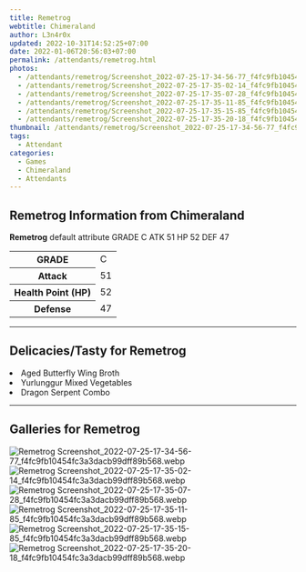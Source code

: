 ```yaml
---
title: Remetrog
webtitle: Chimeraland
author: L3n4r0x
updated: 2022-10-31T14:52:25+07:00
date: 2022-01-06T20:56:03+07:00
permalink: /attendants/remetrog.html
photos:
  - /attendants/remetrog/Screenshot_2022-07-25-17-34-56-77_f4fc9fb10454fc3a3dacb99dff89b568.webp
  - /attendants/remetrog/Screenshot_2022-07-25-17-35-02-14_f4fc9fb10454fc3a3dacb99dff89b568.webp
  - /attendants/remetrog/Screenshot_2022-07-25-17-35-07-28_f4fc9fb10454fc3a3dacb99dff89b568.webp
  - /attendants/remetrog/Screenshot_2022-07-25-17-35-11-85_f4fc9fb10454fc3a3dacb99dff89b568.webp
  - /attendants/remetrog/Screenshot_2022-07-25-17-35-15-85_f4fc9fb10454fc3a3dacb99dff89b568.webp
  - /attendants/remetrog/Screenshot_2022-07-25-17-35-20-18_f4fc9fb10454fc3a3dacb99dff89b568.webp
thumbnail: /attendants/remetrog/Screenshot_2022-07-25-17-34-56-77_f4fc9fb10454fc3a3dacb99dff89b568.webp
tags:
  - Attendant
categories:
  - Games
  - Chimeraland
  - Attendants
---
```


<section id="bootstrap-wrapper"><link rel="stylesheet" href="https://cdn.statically.io/gh/dimaslanjaka/Web-Manajemen/40ac3225/css/bootstrap-4.5-wrapper.css"/><h1>Remetrog Information from Chimeraland</h1><p><b>Remetrog</b> default attribute GRADE C ATK 51 HP 52 DEF 47<table><tr><th>GRADE</th><td>C</td></tr><tr><th>Attack</th><td>51</td></tr><tr><th>Health Point (HP)</th><td>52</td></tr><tr><th>Defense</th><td>47</td></tr></table></p><hr/><h2>Delicacies/Tasty for Remetrog</h2><li class="d-flex justify-content-between">Aged Butterfly Wing Broth </li><li class="d-flex justify-content-between">Yurlunggur Mixed Vegetables </li><li class="d-flex justify-content-between">Dragon Serpent Combo </li><hr/><div id="gallery"><h2>Galleries for Remetrog</h2><div class="row"><div class="col-lg-6 col-12"><img src="/chimeraland/attendants/remetrog/Screenshot_2022-07-25-17-34-56-77_f4fc9fb10454fc3a3dacb99dff89b568.webp" alt="Remetrog Screenshot_2022-07-25-17-34-56-77_f4fc9fb10454fc3a3dacb99dff89b568.webp"/></div><div class="col-lg-6 col-12"><img src="/chimeraland/attendants/remetrog/Screenshot_2022-07-25-17-35-02-14_f4fc9fb10454fc3a3dacb99dff89b568.webp" alt="Remetrog Screenshot_2022-07-25-17-35-02-14_f4fc9fb10454fc3a3dacb99dff89b568.webp"/></div><div class="col-lg-6 col-12"><img src="/chimeraland/attendants/remetrog/Screenshot_2022-07-25-17-35-07-28_f4fc9fb10454fc3a3dacb99dff89b568.webp" alt="Remetrog Screenshot_2022-07-25-17-35-07-28_f4fc9fb10454fc3a3dacb99dff89b568.webp"/></div><div class="col-lg-6 col-12"><img src="/chimeraland/attendants/remetrog/Screenshot_2022-07-25-17-35-11-85_f4fc9fb10454fc3a3dacb99dff89b568.webp" alt="Remetrog Screenshot_2022-07-25-17-35-11-85_f4fc9fb10454fc3a3dacb99dff89b568.webp"/></div><div class="col-lg-6 col-12"><img src="/chimeraland/attendants/remetrog/Screenshot_2022-07-25-17-35-15-85_f4fc9fb10454fc3a3dacb99dff89b568.webp" alt="Remetrog Screenshot_2022-07-25-17-35-15-85_f4fc9fb10454fc3a3dacb99dff89b568.webp"/></div><div class="col-lg-6 col-12"><img src="/chimeraland/attendants/remetrog/Screenshot_2022-07-25-17-35-20-18_f4fc9fb10454fc3a3dacb99dff89b568.webp" alt="Remetrog Screenshot_2022-07-25-17-35-20-18_f4fc9fb10454fc3a3dacb99dff89b568.webp"/></div></div></div></section>